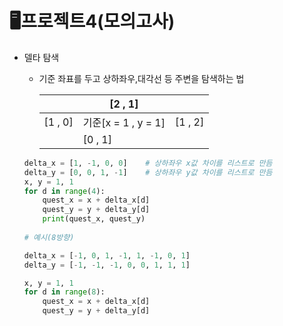 # 🖥프로젝트4(모의고사)

- 델타 탐색

  - 기준 좌표를 두고 상하좌우,대각선 등 주변을 탐색하는 법

    |         | [2 , 1]             |         |
    | ------- | ------------------- | ------- |
    | [1 , 0] | 기준[x = 1 , y = 1] | [1 , 2] |
    |         | [0 , 1]             |         |

    

  ```python
  delta_x = [1, -1, 0, 0]    # 상하좌우 x값 차이를 리스트로 만듬
  delta_y = [0, 0, 1, -1]    # 상하좌우 y값 차이를 리스트로 만듬
  x, y = 1, 1
  for d in range(4):
      quest_x = x + delta_x[d]
      quest_y = y + delta_y[d]
      print(quest_x, quest_y)
    
  # 예시(8방향)
  
  delta_x = [-1, 0, 1, -1, 1, -1, 0, 1]
  delta_y = [-1, -1, -1, 0, 0, 1, 1, 1]
  
  x, y = 1, 1
  for d in range(8):
      quest_x = x + delta_x[d]
      quest_y = y + delta_y[d]
    
  ```

  
